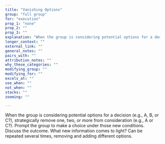 ```yaml
---
title: "Vanishing Options"
group: "full group"
for: "execution"
prop_1: "none"
prop_2: ""
prop_3: ""
explanation: "When the group is considering potential options for a decision (e.g., A, B, or C?), strategically remove one, two, or more from consideration (e.g., A or C?). Prompt the group to make a choice under those new conditions. Discuss the outcome. What new information comes to light? Can be repeated several times, removing and adding different options."
longer_context: ""
external_link: ""
general_notes: ""
pairs_with: ""
attribution_notes: ""
why_these_categories: ""
modifying_group: ""
modifying_for: ""
excels_at: ""
use_when: ""
not_when: ""
stacks: ""
zooming: ""

---
```


When the group is considering potential options for a decision (e.g., A, B, or C?), strategically remove one, two, or more from consideration (e.g., A or C?). Prompt the group to make a choice under those new conditions. Discuss the outcome. What new information comes to light? Can be repeated several times, removing and adding different options.
